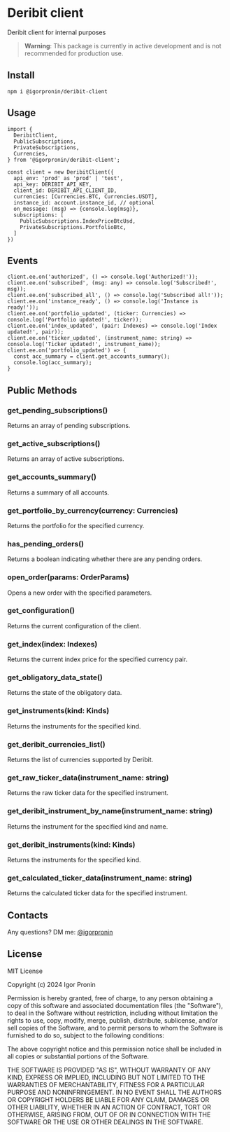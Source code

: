 # Deribit client

Deribit client for internal purposes

> **Warning**: This package is currently in active development and is not recommended for production use.

## Install

```npm i @igorpronin/deribit-client```

## Usage

```
import {
  DeribitClient,
  PublicSubscriptions,
  PrivateSubscriptions,
  Currencies,
} from '@igorpronin/deribit-client';

const client = new DeribitClient({
  api_env: 'prod' as 'prod' | 'test',
  api_key: DERIBIT_API_KEY,
  client_id: DERIBIT_API_CLIENT_ID,
  currencies: [Currencies.BTC, Currencies.USDT],
  instance_id: account.instance_id, // optional
  on_message: (msg) => {console.log(msg)},
  subscriptions: [
    PublicSubscriptions.IndexPriceBtcUsd,
    PrivateSubscriptions.PortfolioBtc,
  ]
})
```

## Events

```
client.ee.on('authorized', () => console.log('Authorized!'));  
client.ee.on('subscribed', (msg: any) => console.log('Subscribed!', msg));
client.ee.on('subscribed_all', () => console.log('Subscribed all!'));
client.ee.on('instance_ready', () => console.log('Instance is ready!'));
client.ee.on('portfolio_updated', (ticker: Currencies) => console.log('Portfolio updated!', ticker));
client.ee.on('index_updated', (pair: Indexes) => console.log('Index updated!', pair));
client.ee.on('ticker_updated', (instrument_name: string) => console.log('Ticker updated!', instrument_name));
client.ee.on('portfolio_updated') => {
  const acc_summary = client.get_accounts_summary();
  console.log(acc_summary);
}
```

## Public Methods

### get_pending_subscriptions()
Returns an array of pending subscriptions.

### get_active_subscriptions()
Returns an array of active subscriptions.

### get_accounts_summary()
Returns a summary of all accounts.

### get_portfolio_by_currency(currency: Currencies)
Returns the portfolio for the specified currency.

### has_pending_orders()
Returns a boolean indicating whether there are any pending orders.

### open_order(params: OrderParams)
Opens a new order with the specified parameters.

### get_configuration()
Returns the current configuration of the client.

### get_index(index: Indexes)
Returns the current index price for the specified currency pair.

### get_obligatory_data_state()
Returns the state of the obligatory data.

### get_instruments(kind: Kinds)
Returns the instruments for the specified kind.

### get_deribit_currencies_list()
Returns the list of currencies supported by Deribit.

### get_raw_ticker_data(instrument_name: string)
Returns the raw ticker data for the specified instrument.

### get_deribit_instrument_by_name(instrument_name: string)
Returns the instrument for the specified kind and name.

### get_deribit_instruments(kind: Kinds)
Returns the instruments for the specified kind.

### get_calculated_ticker_data(instrument_name: string)
Returns the calculated ticker data for the specified instrument.

## Contacts

Any questions? DM me: [@igorpronin](https://t.me/igorpronin)

## License

MIT License

Copyright (c) 2024 Igor Pronin

Permission is hereby granted, free of charge, to any person obtaining a copy
of this software and associated documentation files (the "Software"), to deal
in the Software without restriction, including without limitation the rights
to use, copy, modify, merge, publish, distribute, sublicense, and/or sell
copies of the Software, and to permit persons to whom the Software is
furnished to do so, subject to the following conditions:

The above copyright notice and this permission notice shall be included in all
copies or substantial portions of the Software.

THE SOFTWARE IS PROVIDED "AS IS", WITHOUT WARRANTY OF ANY KIND, EXPRESS OR
IMPLIED, INCLUDING BUT NOT LIMITED TO THE WARRANTIES OF MERCHANTABILITY,
FITNESS FOR A PARTICULAR PURPOSE AND NONINFRINGEMENT. IN NO EVENT SHALL THE
AUTHORS OR COPYRIGHT HOLDERS BE LIABLE FOR ANY CLAIM, DAMAGES OR OTHER
LIABILITY, WHETHER IN AN ACTION OF CONTRACT, TORT OR OTHERWISE, ARISING FROM,
OUT OF OR IN CONNECTION WITH THE SOFTWARE OR THE USE OR OTHER DEALINGS IN THE
SOFTWARE.

